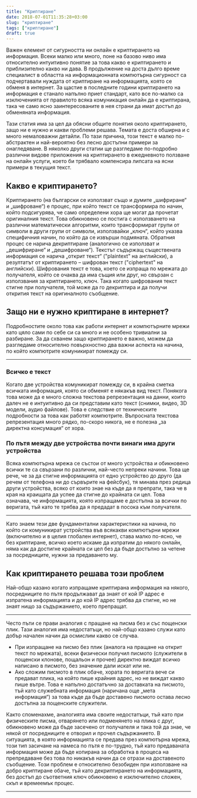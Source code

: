 ```yaml
---
title: "Криптиране"
date: 2018-07-01T11:35:28+03:00
slug: "криптиране"
tags: ["криптиране"]
draft: true
---
```


Важен елемент от сигурността ни онлайн е криптирането на информация. Всеки малко
или много, поне на базово ниво има относително интуитивно понятие за това какво
е криптирането и приблизително какво ни дава. В продължение на доста дълго време
специалист в областта на информационната компютърна сигурност са подчертавали
нуждата от криптиране на информацията, която се обменя в интернет. За щастие в
последните години криптирането на информация е станало напълно приет стандарт,
като все по-малко са изключенията от правилото всяка комуникация онлайн да е
криптирана, така че само ясно заинтересованите в нея страни да имат достъп до
обменяната информация.

Тази статия има за цел да обясни общите понятия около криптирането, защо ни е
нужно и какви проблеми решава. Темата е доста обширна и с много немаловажни
детайли. По тази причина, този текст е малко по-абстрактен и най-вероятно без
лесно достъпни примери за онагледяване. В няколко други статии ще разгледаме
по-подробно различни видове приложения на криптирането в ежедневното ползване на
онлайн услуги, което би трябвало компенсира липсата на ясни примери в текущия
текст.

## Какво е криптирането?

Криптирането (на български се използват също и думите „шифриране“ и „шифроване“)
е процес, при който текст се трансформира по начин, който подсигурява, че само
определени хора ще могат да прочетат оригиналния текст. Това обикновено се
постига с използването на различни математически алгоритми, които трансформират
групи от символи в други групи от символи, използвайки „ключ“, който указва
специфичния начин, по който да се извърши подмяната. Обратния процес се нарича
декриптиране (аналогично се използват и „дешифриране“ и „дешифроване“).
Текстът съдържащ съществената информация се нарича „открит текст“ ("plaintext" на
английски), а резултатът от криптирането – шифрован текст ("ciphertext" на
английски). Шифрования текст е това, което се изпраща по мрежата до получателя,
който се очаква да има същия или друг, но свързан с използвания за криптирането,
ключ. Така когато шифрования текст стигне при получателя, той може да го
декриптира и да получи открития текст на оригиналното съобщение.

## Защо ни е нужно криптиране в интернет?

Подробностите около това как работи интернет и компютърните мрежи като цяло сами
по себе си са много и не особено тривиални за разбиране. За да схванем защо
криптирането е важно, можем да разгледаме относително повърхностно два важни
аспекта на начина, по който компютрите комуникират помежду си.

---
### Всичко е текст

Когато две устройства комуникират помежду си, в крайна сметка всичката
информация, която си обменят е някакъв вид текст. Понякога това може да е много
сложна текстова репрезентация на данни, които далеч не е интуитивно да си
представим като текст (снимки, видео, 3D модели, аудио файлове). Това е
следствие от техническите подробности за това как работят компютрите. Въпросната
текстова репрезентация много рядко, по-скоро никога, не е полезна „за директна
консумация“ от хора.

### По пътя между две устройства почти винаги има други устройства

Всяка компютърна мрежа се състои от много устройства и обикновено всички те са
свързани по различни, най-често непреки начини. Това ще рече, че за да стигне
информацията от едно устройство до друго (да речем от телефона ни до сървърите
на фейсбук), тя минава през редица други устройства, всяко от които знае на къде
да я препрати, така че в края на краищата да успее да стигне до крайната си цел.
Това означава, че информацията, която изпращаме е достъпна за всички по
веригата, тъй като те трябва да я предадат в посока към получателя.

---

Като знаем тези две фундаментални характеристики на начина, по който си
комуникират устройства във всякакви компютърни мрежи (включително и в целия
глобален интернет), става малко по-ясно, че без криптиране, всичко което искаме
да изпратим до някого онлайн, няма как да достигне крайната си цел без да бъде
достъпно за четене за посредниците, нужни за предаването му.


## Как криптирането решава този проблем

Най-общо казано когато изпращаме криптирана информация на някого, посредниците
по пътя продължават да знаят от кой IP адрес е изпратена информацията и до кой
IP адрес трябва да стигне, но не знаят нищо за съдържанието, което препращат.

---

Често пъти се прави аналогия с пращане на писма без и със пощенски плик. Тази
аналогия има недостатъци, но най-общо казано служи като добър начален начин да
осмислим какво се случва.

 * При изпращане на писмо без плик (аналога на пращане на открит текст по
   мрежата), всеки физически получил писмото (служители в пощенски клонове,
   пощальон и прочее) директно виждат всичко написано в писмото, без значение
   дали искат или не.
 * Ако сложим писмото в плик обаче, хората по веригата вече си предават плика,
   на който пише крайния адрес, но не виждат какво пише вътре. Това е напълно
   достатъчно за доставката на писмото, тъй като служебната информация (наричана
   още „мета информация“) за това къде да бъде доставено писмото остава лесно
   достъпна за пощенските служители.

Както споменахме, аналогията има своите недостатъци, тъй като при физическите
писма, отварянето или подменянето на плика с друг, обикновено може да бъде
засечено от получателя и така той да знае, че някой от посредниците е отворил и
прочел съдържанието. В ситуацията, в която информацията се предава през
компютърна мрежа, този тип засичане на намеса по пътя е по-трудно, тъй като
предаваната информация може да бъде копирана за обработка в процеса на
препредаване без това по никакъв начин да се отрази на доставеното съобщение.
Този проблем е относително безобиден при използване на добро криптиране обаче,
тъй като декриптирането на информацията, без достъп до съответния ключ
обикновено е изключително сложен, скъп и времеемък процес.

---


